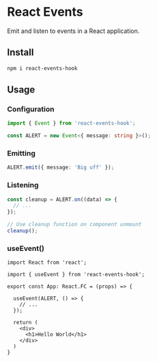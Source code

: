 # React Events

Emit and listen to events in a React application.

## Install

```sh
npm i react-events-hook
```

## Usage

### Configuration

```ts
import { Event } from 'react-events-hook';

const ALERT = new Event<{ message: string }>();
```

### Emitting

```ts
ALERT.emit({ message: 'Big uff' });
```

### Listening

```ts
const cleanup = ALERT.on((data) => {
  // ...
});

// Use cleanup function on component unmount
cleanup();
```

### useEvent()

```tsx
import React from 'react';

import { useEvent } from 'react-events-hook';

export const App: React.FC = (props) => {

  useEvent(ALERT, () => {
    // ...
  });

  return (
    <div>
      <h1>Hello World</h1>
    </div>
  )
}
```

